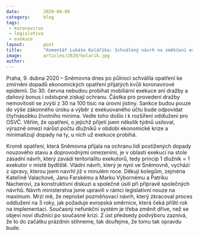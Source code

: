 ```yaml
---
date:         2020-04-09
category:     blog
tags:         
 - koronavirus 
 - legislativa
 - exekuce
layout:       post
title:        "Komentář Lukáše Koláříka: Schválený návrh na změkčení exekucí omezí počet nových dlužníků a usnadní situaci těch současných"
image:        articles/2020/kolarik.jpg
author:       
--- 
```



Praha, 9. dubna 2020 – Sněmovna dnes po půlnoci schválila opatření ke zmírnění dopadů ekonomických opatření přijatých kvůli koronavirové epidemii. Do 30. června nebudou probíhat mobiliární exekuce ani dražby a daňový bonus i odstupné získají ochranu. Částka pro provedení dražby nemovitosti se zvýší z 30 na 100 tisíc na úrovni jistiny. Sankce budou pouze do výše zákonného úroku a výběr z exekuovaného účtu bude odpovídat čtyřnásobku životního minima. Vedle toho došlo i k rozšíření oddlužení pro OSVČ. Věřím, že opatření, o jejichž přijetí jsem několik týdnů usiloval, výrazně omezí nárůst počtu dlužníků v období ekonomické krize a minimalizují dopady na ty, u nich už exekuce probíhá.

Kromě opatření, která Sněmovna přijala na ochranu lidí postižených dopady nouzového stavu a doprovodnými omezeními, je v oblasti exekucí na stole zásadní návrh, který zavádí teritorialitu exekutorů, tedy princip 1 dlužník = 1 exekutor v místě bydliště. Vládní návrh, který je nyní ve Sněmovně, vychází z úpravy, kterou jsem navrhl již v minulém roce. Děkuji kolegům, zejména Kateřině Valachové, Janu Farskému a Marku Výbornému a Patriku Nacherovi, za konstruktivní diskuzi a společné úsilí při přípravě společných návrhů. Návrh ministerstva jsme upravili v rámci legislativní nouze na maximum. Mrzí mě, že neprošel pozměňovací návrh, který zkracoval proces oddlužení na 3 roky, jak požaduje evropská směrnice, která čeká příští rok na implementaci. Současný nefunkční systém je třeba změnit dříve, než se objeví noví dlužníci po současné krizi. Z úst předsedy podvýboru zaznívá, že to do začátku prázdnin stihneme, tak doufejme, že tomu tak opravdu bude.


